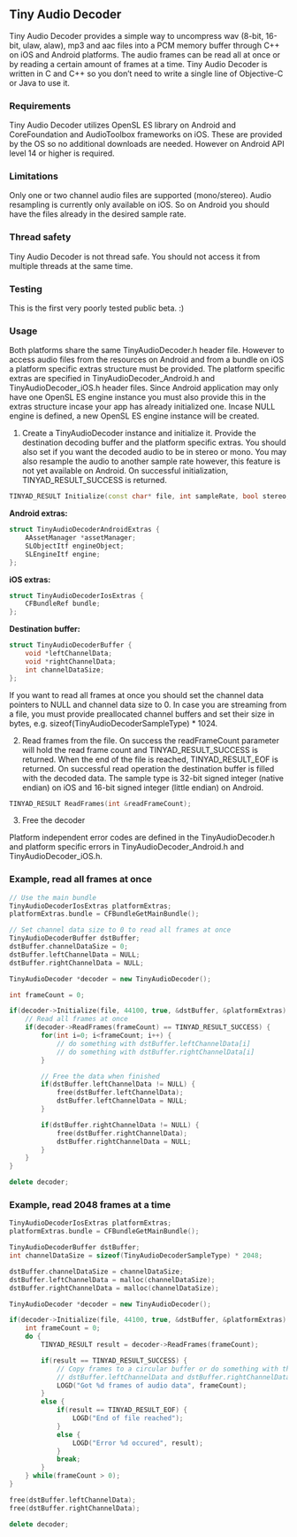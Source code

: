 ## Tiny Audio Decoder

Tiny Audio Decoder provides a simple way to uncompress wav (8-bit, 16-bit, ulaw, alaw), mp3 and aac files into a PCM memory buffer through C++ on iOS and Android platforms. The audio frames can be read all at once or by reading a certain amount of frames at a time. Tiny Audio Decoder is written in C and C++ so you don’t need to write a single line of Objective-C or Java to use it.

### Requirements

Tiny Audio Decoder utilizes OpenSL ES library on Android and CoreFoundation and AudioToolbox frameworks on iOS. These are provided by the OS so no additional downloads are needed. However on Android API level 14 or higher is required.

### Limitations

Only one or two channel audio files are supported (mono/stereo). Audio resampling is currently only available on iOS. So on Android you should have the files already in the desired sample rate.

### Thread safety

Tiny Audio Decoder is not thread safe. You should not access it from multiple threads at the same time.

### Testing

This is the first very poorly tested public beta. :)

### Usage

Both platforms share the same TinyAudioDecoder.h header file. However to access audio files from the resources on Android and from a bundle on iOS a platform specific extras structure must be provided. The platform specific extras are specified in TinyAudioDecoder_Android.h and TinyAudioDecoder_iOS.h header files. Since Android application may only have one OpenSL ES engine instance you must also provide this in the extras structure incase your app has already initialized one. Incase NULL engine is defined, a new OpenSL ES engine instance will be created.

1. Create a TinyAudioDecoder instance and initialize it. Provide the destination decoding buffer and the platform specific extras. You should also set if you want the decoded audio to be in stereo or mono. You may also resample the audio to another sample rate however, this feature is not yet available on Android. On successful initialization, TINYAD_RESULT_SUCCESS is returned.

``` cpp
TINYAD_RESULT Initialize(const char* file, int sampleRate, bool stereo, TinyAudioDecoderBuffer *dstBuffer, void *platormExtras);
```

**Android extras:**

``` cpp
struct TinyAudioDecoderAndroidExtras {
	AAssetManager *assetManager;
	SLObjectItf engineObject;
	SLEngineItf engine;
};
```

**iOS extras:**

``` cpp
struct TinyAudioDecoderIosExtras {
	CFBundleRef bundle;
};
```

**Destination buffer:**

``` cpp
struct TinyAudioDecoderBuffer {
    void *leftChannelData;
    void *rightChannelData;
    int channelDataSize;
};
```

If you want to read all frames at once you should set the channel data pointers to NULL and channel data size to 0. In case you are streaming from a file, you must provide preallocated channel buffers and set their size in bytes, e.g. sizeof(TinyAudioDecoderSampleType) * 1024. 

2. Read frames from the file. On success the readFrameCount parameter will hold the read frame count and TINYAD_RESULT_SUCCESS is returned. When the end of the file is reached, TINYAD_RESULT_EOF is returned. On successful read operation the destination buffer is filled with the decoded data. The sample type is 32-bit signed integer (native endian) on iOS and 16-bit signed integer (little endian) on Android.

``` cpp
TINYAD_RESULT ReadFrames(int &readFrameCount);
```

3. Free the decoder

Platform independent error codes are defined in the TinyAudioDecoder.h and platform specific errors in TinyAudioDecoder_Android.h and TinyAudioDecoder_iOS.h.

### Example, read all frames at once

``` cpp
// Use the main bundle
TinyAudioDecoderIosExtras platformExtras;
platformExtras.bundle = CFBundleGetMainBundle();

// Set channel data size to 0 to read all frames at once
TinyAudioDecoderBuffer dstBuffer;
dstBuffer.channelDataSize = 0;
dstBuffer.leftChannelData = NULL;
dstBuffer.rightChannelData = NULL;

TinyAudioDecoder *decoder = new TinyAudioDecoder();

int frameCount = 0;

if(decoder->Initialize(file, 44100, true, &dstBuffer, &platformExtras) == TINYAD_RESULT_SUCCESS) {
    // Read all frames at once
    if(decoder->ReadFrames(frameCount) == TINYAD_RESULT_SUCCESS) {
        for(int i=0; i<frameCount; i++) {
            // do something with dstBuffer.leftChannelData[i]
            // do something with dstBuffer.rightChannelData[i]
        }

        // Free the data when finished
        if(dstBuffer.leftChannelData != NULL) {
            free(dstBuffer.leftChannelData);
            dstBuffer.leftChannelData = NULL;
        }

        if(dstBuffer.rightChannelData != NULL) {
            free(dstBuffer.rightChannelData);
            dstBuffer.rightChannelData = NULL;
        }
    }
}

delete decoder;
```

### Example, read 2048 frames at a time

``` cpp
TinyAudioDecoderIosExtras platformExtras;
platformExtras.bundle = CFBundleGetMainBundle();

TinyAudioDecoderBuffer dstBuffer;
int channelDataSize = sizeof(TinyAudioDecoderSampleType) * 2048;

dstBuffer.channelDataSize = channelDataSize;
dstBuffer.leftChannelData = malloc(channelDataSize);
dstBuffer.rightChannelData = malloc(channelDataSize);

TinyAudioDecoder *decoder = new TinyAudioDecoder();

if(decoder->Initialize(file, 44100, true, &dstBuffer, &platformExtras) == TINYAD_RESULT_SUCCESS) {
    int frameCount = 0;
    do {
        TINYAD_RESULT result = decoder->ReadFrames(frameCount);

        if(result == TINYAD_RESULT_SUCCESS) {
            // Copy frames to a circular buffer or do something with the data
            // dstBuffer.leftChannelData and dstBuffer.rightChannelData
            LOGD("Got %d frames of audio data", frameCount);
        }
        else {
            if(result == TINYAD_RESULT_EOF) {
                LOGD("End of file reached");
            }
            else {
                LOGD("Error %d occured", result);
            }
            break;
        }
    } while(frameCount > 0);
}

free(dstBuffer.leftChannelData);
free(dstBuffer.rightChannelData);

delete decoder;
```
